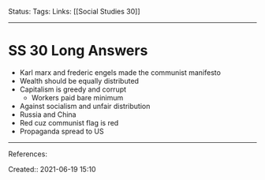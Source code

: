 Status:
Tags: 
Links: [[Social Studies 30]]
___
# SS 30 Long Answers
- Karl marx and frederic engels made the communist manifesto
- Wealth should be equally distributed
- Capitalism is greedy and corrupt
	- Workers paid bare minimum
- Against socialism and unfair distribution
- Russia and China
- Red cuz communist flag is red
- Propaganda spread to US
___
References:

Created:: 2021-06-19 15:10